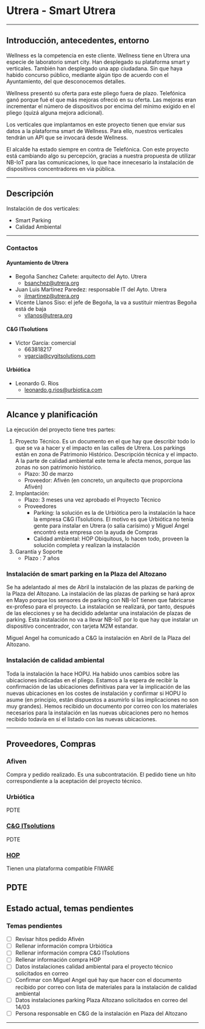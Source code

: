 # Utrera - Smart Utrera

---

## Introducción, antecedentes, entorno

Wellness es la competencia en este cliente. Wellness tiene en Utrera una especie de laboratorio smart city. Han desplegado su plataforma smart y verticales. También han desplegado una app ciudadana. Sin que haya habido concurso público, mediante algún tipo de acuerdo con el Ayuntamiento, del que desconocemos detalles.

Wellness presentó su oferta para este pliego fuera de plazo. Telefónica ganó porque fué el que más mejoras ofreció en su oferta. Las mejoras eran incrementar el número de dispositivos por encima del mínimo exigido en el pliego (quizá alguna mejora adicional).

Los verticales que implantamos en este proyecto tienen que enviar sus datos a la plataforma smart de Wellness. Para ello, nuestros verticales tendrán un API que se invocará desde Wellness.

El alcalde ha estado siempre en contra de Telefónica. Con este proyecto está cambiando algo su percepción, gracias a nuestra propuesta de utilizar NB-IoT para las comunicaciones, lo que hace innecesario la instalación de dispositivos concentradores en via pública.

---

## Descripción

Instalación de dos verticales:

* Smart Parking
* Calidad Ambiental

---
### Contactos

#### Ayuntamiento de Utrera

* Begoña Sanchez Cañete: arquitecto del Ayto. Utrera
    * bsanchez@utrera.org
* Juan Luis Martinez Paredez: responsable IT del Ayto. Utrera
    * jlmartinez@utrera.org
* Vicente Llanos Siso: el jefe de Begoña, la va a sustituir mientras Begoña está de baja
    * vllanos@utrera.org

#### C&G ITsolutions

* Victor García: comercial
    * 663818217
    * vgarcia@cygitsolutions.com

#### Urbiótica

* Leonardo G. Rios
    * leonardo.g.rios@urbiotica.com

---

## Alcance y planificación

La ejecución del proyecto tiene tres partes: 

1. Proyecto Técnico. Es un documento en el que hay que describir todo lo que se va a hacer y el impacto en las calles de Utrera. Los parkings están en zona de Patrimonio Histórico. Descripción técnica y el impacto. A la parte de calidad ambiental este tema le afecta menos, porque las zonas no son patrimonio histórico.
    - Plazo: 30 de marzo
    - Proveedor: Afivén (en concreto, un arquitecto que proporciona Afivén)
1. Implantación:
    - Plazo: 3 meses una vez aprobado el Proyecto Técnico
    - Proveedores
        - Parking: la solución es la de Urbiótica pero la instalación la hace la empresa C&G ITsolutions. El motivo es que Urbiótica no tenía gente para instalar en Utrera (o salía carísimo) y Miguel Ángel encontró esta empresa con la ayuda de Compras
        - Calidad ambiental: HOP Obiquitous, lo hacen todo, proveen la solución completa y realizan la instalación
1. Garantía y Soporte
    - Plazo : 7 años

### Instalación de smart parking en la Plaza del Altozano

Se ha adelantado al mes de Abril la instalación de las plazas de parking de la Plaza del Altozano. La instalación de las plazas de parking se hará aprox en Mayo porque los sensores de parking con NB-IoT tienen que fabricarse ex-profeso para el proyecto. La instalación se realizará, por tanto, después de las elecciones y se ha decidido adelantar una instalación de plazas de parking. Esta instalación no va a llevar NB-IoT por lo que hay que instalar un dispositivo concentrador, con tarjeta M2M estandar.

Miguel Angel ha comunicado a C&G la instalación en Abril de la Plaza del Altozano.

### Instalación de calidad ambiental

Toda la instalación la hace HOPU. Ha habido unos cambios sobre las ubicaciones indicadas en el pliego. Estamos a la espera de recibir la confirmación de las ubicaciones definitivas para ver la implicación de las nuevas ubicaciones en los costes de instalación y confirmar si HOPU lo asume (en principio, están dispuestos a asumirlo si las implicaciones no son muy grandes). Hemos recibido un documento por correo con los materiales necesarios para la instalación en las nuevas ubicaciones pero no hemos recibido todavía en sí el listado con las nuevas ubicaciones.

---

## Proveedores, Compras

### Afiven

Compra y pedido realizado. Es una subcontratación. El pedido tiene un hito correspondiente a la aceptación del proyecto técnico.

### Urbiótica

PDTE

### [C&G ITsolutions](https://cygitsolutions.com/)

PDTE

### [HOP](https://hopu.eu/)

Tienen una plataforma compatible FIWARE

PDTE
---

## Estado actual, temas pendientes

### Temas pendientes

- [ ] Revisar hitos pedido Afivén
- [ ] Rellenar información compra Urbiótica
- [ ] Rellenar información compra C&G ITsolutions
- [ ] Rellenar información compra HOP
- [ ] Datos instalaciones calidad ambiental para el proyecto técnico solicitados en correo
- [ ] Confirmar con Miguel Angel qué hay que hacer con el documento recibido por correo con lista de materiales para la instalación de calidad ambiental
- [ ] Datos instalaciones parking Plaza Altozano solicitados en correo del 14/03
- [ ] Persona responsable en C&G de la instalación en Plaza del Altozano

---

